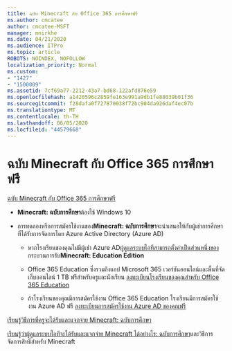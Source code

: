 ```yaml
---
title: ฉบับ Minecraft กับ Office 365 การศึกษาฟรี
ms.author: cmcatee
author: cmcatee-MSFT
manager: mnirkhe
ms.date: 04/21/2020
ms.audience: ITPro
ms.topic: article
ROBOTS: NOINDEX, NOFOLLOW
localization_priority: Normal
ms.custom:
- "1427"
- "1500009"
ms.assetid: 7cf69a77-2212-43a7-bd68-122afd876e59
ms.openlocfilehash: a1420596c2859fe163e991a9db1fe88039b01f36
ms.sourcegitcommit: f28dafa0f727870038f72bc904da926daf4ec07b
ms.translationtype: MT
ms.contentlocale: th-TH
ms.lasthandoff: 06/05/2020
ms.locfileid: "44579668"
---
```

# <a name="minecraft-edition-with-office-365-education-for-free"></a>ฉบับ Minecraft กับ Office 365 การศึกษาฟรี

[ฉบับ Minecraft กับ Office 365 การศึกษาฟรี](https://docs.microsoft.com/education/windows/get-minecraft-for-education)
  
- **Minecraft: ฉบับการศึกษา**ต้องใช้ Windows 10

- การทดลองหรือการสมัครใช้งานของ**Minecraft: ฉบับการศึกษา**จะนําเสนอให้กับผู้เช่าการศึกษาที่ได้รับการจัดการโดย Azure Active Directory (Azure AD)

  - หากโรงเรียนของคุณไม่มีผู้เช่า Azure AD[ผู้ดูแลระบบไอทีสามารถตั้งค่าเป็นส่วนหนึ่งของ](https://docs.microsoft.com/education/windows/school-get-minecraft)กระบวนการรับ**Minecraft: Education Edition**

  - Office 365 Education ซึ่งรวมถึงแอป Microsoft 365 เวอร์ชันออนไลน์และพื้นที่จัดเก็บออนไลน์ 1 TB ฟรีสําหรับครูและนักเรียน [ลงทะเบียนโรงเรียนของคุณสําหรับ Office 365 Education](https://products.office.com/academic/office-365-education-plan)

  - ถ้าโรงเรียนของคุณมีการสมัครใช้งาน Office 365 Education โรงเรียนมีการสมัครใช้งาน Azure AD ฟรี [ลงทะเบียนการสมัครใช้งาน Azure AD ของคุณฟรี](https://msdn.microsoft.com/library/windows/hardware/mt703369%28v=vs.85%29.aspx)

[เรียนรู้วิธีการที่ครูจะได้รับและแจกจ่าย Minecraft: ฉบับการศึกษา](https://docs.microsoft.com/education/windows/teacher-get-minecraft)
  
[เรียนรู้ว่าผู้ดูแลระบบไอทีจะได้รับและแจกจ่าย Minecraft ได้อย่างไร: ฉบับการศึกษา](https://docs.microsoft.com/education/windows/school-get-minecraft)และวิธีการจัดการสิทธิ์สําหรับ Minecraft